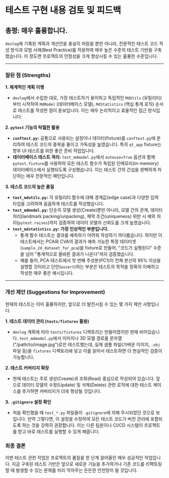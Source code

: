 # 테스트 구현 내용 검토 및 피드백

## 총평: 매우 훌륭합니다.

`devlog`에 기록된 계획과 개선안을 충실히 따랐을 뿐만 아니라, 전문적인 테스트 코드 작성 방식과 모범 사례(Best Practice)를 적용하여 매우 높은 수준의 테스트 기반을 구축했습니다. 이 정도면 프로젝트의 안정성을 크게 향상시킬 수 있는 훌륭한 수준입니다.

---

### 잘된 점 (Strengths)

**1. 체계적인 계획 이행**
- `devlog`에서 수립한 대로, 가장 테스트하기 용이하고 독립적인 `MdUtils` (유틸리티)부터 시작하여 `MdModel` (데이터베이스 모델), `MdStatistics` (핵심 통계 로직) 순서로 테스트를 작성한 점이 돋보입니다. 이는 매우 논리적이고 효율적인 접근 방식입니다.

**2. `pytest` 기능의 탁월한 활용**
- **`conftest.py`:** 공통으로 사용되는 설정이나 데이터(fixture)를 `conftest.py`에 분리하여 테스트 코드의 중복을 줄이고 가독성을 높였습니다. 특히 `qt_app` fixture는 향후 UI 테스트를 위한 좋은 준비 작업입니다.
- **데이터베이스 테스트 격리:** `test_mdmodel.py`에서 `autouse=True` 옵션과 함께 `pytest.fixture`를 사용하여 모든 테스트 함수가 독립된 인메모리(in-memory) 데이터베이스에서 실행되도록 구성했습니다. 이는 테스트 간의 간섭을 완벽하게 차단하는 매우 전문적인 패턴입니다.

**3. 테스트 코드의 높은 품질**
- **`test_mdutils.py`:** 각 유틸리티 함수에 대해 경계값(edge case)과 다양한 입력 타입을 고려하여 꼼꼼하게 테스트를 작성했습니다.
- **`test_mdmodel.py`:** 단순히 모델 생성(Create)뿐만 아니라, 모델 간의 관계, 데이터 처리(landmark packing/unpacking), 제약 조건(uniqueness) 위반 시 예외 처리(`pytest.raises`)까지 검증하여 데이터 모델의 신뢰도를 크게 높였습니다.
- **`test_mdstatistics.py`:** **가장 인상적인 부분입니다.**
    - 통계 함수 테스트는 결과를 예측하기 어려워 작성하기 까다롭습니다. 하지만 이 테스트에서는 PCA와 CVA의 결과가 예측 가능한 특정 데이터셋(`sample_2d_dataset_for_pca`)을 fixture로 만들어, "코드가 실행된다" 수준을 넘어 "통계적으로 올바른 결과가 나온다"까지 검증했습니다.
    - 예를 들어, PCA 테스트에서 첫 번째 주성분(PC1)이 전체 분산의 95% 이상을 설명할 것이라고 단언(`assert`)하는 부분은 테스트의 목적을 정확히 이해하고 작성한 매우 좋은 예시입니다.

---

### 개선 제안 (Suggestions for Improvement)

현재의 테스트는 이미 훌륭하지만, 앞으로 더 발전시킬 수 있는 몇 가지 제안 사항입니다.

**1. 테스트 데이터 관리 (`tests/fixtures` 활용)**
- `devlog` 계획에 따라 `tests/fixtures` 디렉토리는 만들어졌지만 현재 비어있습니다. `test_mdmodel.py`에서 이미지나 3D 모델 경로를 문자열("/path/to/image.jpg")로만 테스트했는데, 실제 샘플 파일(가벼운 이미지, `.obj` 파일 등)을 `fixtures` 디렉토리에 넣고 이를 읽어서 테스트하면 더 현실적인 검증이 가능합니다.

**2. 테스트 커버리지 확장**
- 현재 테스트는 주로 생성(Create)과 조회(Read) 중심으로 작성되어 있습니다. 앞으로 데이터 모델의 수정(Update) 및 삭제(Delete) 관련 로직에 대한 테스트 케이스를 추가하면 커버리지가 더욱 향상될 것입니다.

**3. `.gitignore` 설정 확인**
- 처음 확인했을 때 `test_*.py` 파일들이 `.gitignore`에 의해 무시되었던 것으로 보입니다. 만약 그렇다면, 이 설정을 수정하여 모든 테스트 코드가 버전 관리에 포함되도록 하는 것을 강력히 권장합니다. 이는 다른 팀원이나 CI/CD 시스템이 프로젝트를 받고 바로 테스트를 실행할 수 있게 해줍니다.

### 최종 결론

이번 테스트 관련 작업은 프로젝트의 품질을 한 단계 끌어올린 매우 성공적인 작업입니다. 지금 구축된 테스트 기반은 앞으로 새로운 기능을 추가하거나 기존 코드를 리팩토링할 때 발생할 수 있는 문제를 미리 막아주는 든든한 안전망이 될 것입니다.
